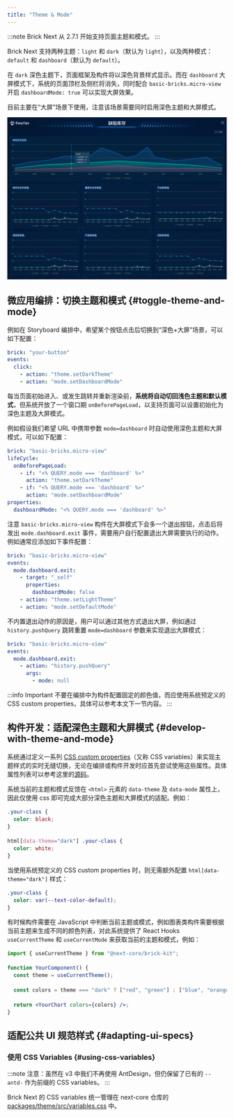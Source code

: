 ```yaml
---
title: "Theme & Mode"
---
```


:::note
Brick Next 从 2.7.1 开始支持页面主题和模式。
:::

Brick Next 支持两种主题：`light` 和 `dark`（默认为 `light`），以及两种模式：`default` 和 `dashboard`（默认为 `default`）。

在 `dark` 深色主题下，页面框架及构件将以深色背景样式显示。而在 `dashboard` 大屏模式下，系统的页面顶栏及侧栏将消失，同时配合 `basic-bricks.micro-view` 开启 `dashboardMode: true` 可以实现大屏效果。

目前主要在“大屏”场景下使用，注意该场景需要同时启用深色主题和大屏模式。

![](/img/docs/screen-shot-dashboard-mode.png)

## 微应用编排：切换主题和模式 {#toggle-theme-and-mode}

例如在 Storyboard 编排中，希望某个按钮点击后切换到“深色+大屏”场景，可以如下配置：

```yaml {4-5}
brick: "your-button"
events:
  click:
    - action: "theme.setDarkTheme"
    - action: "mode.setDashboardMode"
```

每当页面初始进入、或发生跳转并重新渲染前，**系统将自动切回浅色主题和默认模式**，但系统开放了一个窗口期 `onBeforePageLoad`，以支持页面可以设置初始化为深色主题及大屏模式。

例如假设我们希望 URL 中携带参数 `mode=dashboard` 时自动使用深色主题和大屏模式，可以如下配置：

```yaml
brick: "basic-bricks.micro-view"
lifeCycle:
  onBeforePageLoad:
    - if: "<% QUERY.mode === 'dashboard' %>"
      action: "theme.setDarkTheme"
    - if: "<% QUERY.mode === 'dashboard' %>"
      action: "mode.setDashboardMode"
properties:
  dashboardMode: "<% QUERY.mode === 'dashboard' %>"
```

注意 `basic-bricks.micro-view` 构件在大屏模式下会多一个退出按钮，点击后将发出 `mode.dashboard.exit` 事件，需要用户自行配置退出大屏需要执行的动作。例如通常应添加如下事件配置：

```yaml
brick: "basic-bricks.micro-view"
events:
  mode.dashboard.exit:
    - target: "_self"
      properties:
        dashboardMode: false
    - action: "theme.setLightTheme"
    - action: "mode.setDefaultMode"
```

不内置退出动作的原因是，用户可以通过其他方式退出大屏，例如通过 `history.pushQuery` 跳转重置 `mode=dashboard` 参数来实现退出大屏模式：

```yaml
brick: "basic-bricks.micro-view"
events:
  mode.dashboard.exit:
    - action: "history.pushQuery"
      args:
        - mode: null
```

:::info Important
不要在编排中为构件配置固定的颜色值，而应使用系统预定义的 CSS custom properties，具体可以参考本文下一节内容。
:::

## 构件开发：适配深色主题和大屏模式 {#develop-with-theme-and-mode}

系统通过定义一系列 [CSS custom properties]（又称 CSS variables）来实现主题样式的实时无缝切换，无论在编排或构件开发时应首先尝试使用这些属性。具体属性列表可以参考这里的[源码](https://git.easyops.local/anyclouds/next-core/blob/master/packages/brick-container/src/styles/variables.css)。

系统当前的主题和模式反馈在 `<html>` 元素的 `data-theme` 及 `data-mode` 属性上，因此仅使用 css 即可完成大部分深色主题和大屏模式的适配。例如：

```css {5-7}
.your-class {
  color: black;
}

html[data-theme="dark"] .your-class {
  color: white;
}
```

当使用系统预定义的 CSS custom properties 时，则无需额外配置 `html[data-theme="dark"]` 样式：

```css
.your-class {
  color: var(--text-color-default);
}
```

有时候构件需要在 JavaScript 中判断当前主题或模式，例如图表类构件需要根据当前主题来生成不同的颜色列表，对此系统提供了 React Hooks `useCurrentTheme` 和 `useCurrentMode` 来获取当前的主题和模式，例如：

```jsx {4}
import { useCurrentTheme } from "@next-core/brick-kit";

function YourComponent() {
  const theme = useCurrentTheme();

  const colors = theme === "dark" ? ["red", "green"] : ["blue", "orange"];

  return <YourChart colors={colors} />;
}
```

## 适配公共 UI 规范样式 {#adapting-ui-specs}

### 使用 CSS Variables {#using-css-variables}

:::note
注意：虽然在 v3 中我们不再使用 AntDesign，但仍保留了已有的 `--antd-` 作为前缀的 CSS variables。
:::

Brick Next 的 CSS variables 统一管理在 next-core 仓库的 [packages/theme/src/variables.css](https://github.com/easyops-cn/next-core/blob/master/packages/theme/src/variables.css) 中。

[css custom properties]: https://developer.mozilla.org/en-US/docs/Web/CSS/Using_CSS_custom_properties
